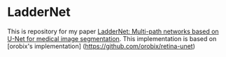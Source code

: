 # LadderNet
This is repository for my paper [LadderNet: Multi-path networks based on U-Net for medical image segmentation](https://arxiv.org/abs/1810.07810). This implementation is based on [orobix's implementation] (https://github.com/orobix/retina-unet)
